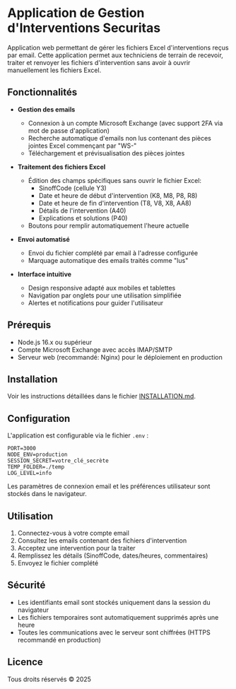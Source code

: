 # Application de Gestion d'Interventions Securitas

Application web permettant de gérer les fichiers Excel d'interventions reçus par email. Cette application permet aux techniciens de terrain de recevoir, traiter et renvoyer les fichiers d'intervention sans avoir à ouvrir manuellement les fichiers Excel.

## Fonctionnalités

- **Gestion des emails**
  - Connexion à un compte Microsoft Exchange (avec support 2FA via mot de passe d'application)
  - Recherche automatique d'emails non lus contenant des pièces jointes Excel commençant par "WS-"
  - Téléchargement et prévisualisation des pièces jointes

- **Traitement des fichiers Excel**
  - Édition des champs spécifiques sans ouvrir le fichier Excel:
    - SinoffCode (cellule Y3)
    - Date et heure de début d'intervention (K8, M8, P8, R8)
    - Date et heure de fin d'intervention (T8, V8, X8, AA8)
    - Détails de l'intervention (A40)
    - Explications et solutions (P40)
  - Boutons pour remplir automatiquement l'heure actuelle

- **Envoi automatisé**
  - Envoi du fichier complété par email à l'adresse configurée
  - Marquage automatique des emails traités comme "lus"

- **Interface intuitive**
  - Design responsive adapté aux mobiles et tablettes
  - Navigation par onglets pour une utilisation simplifiée
  - Alertes et notifications pour guider l'utilisateur

## Prérequis

- Node.js 16.x ou supérieur
- Compte Microsoft Exchange avec accès IMAP/SMTP
- Serveur web (recommandé: Nginx) pour le déploiement en production

## Installation

Voir les instructions détaillées dans le fichier [INSTALLATION.md](INSTALLATION.md).

## Configuration

L'application est configurable via le fichier `.env` :

```
PORT=3000
NODE_ENV=production
SESSION_SECRET=votre_clé_secrète
TEMP_FOLDER=./temp
LOG_LEVEL=info
```

Les paramètres de connexion email et les préférences utilisateur sont stockés dans le navigateur.

## Utilisation

1. Connectez-vous à votre compte email
2. Consultez les emails contenant des fichiers d'intervention
3. Acceptez une intervention pour la traiter
4. Remplissez les détails (SinoffCode, dates/heures, commentaires)
5. Envoyez le fichier complété

## Sécurité

- Les identifiants email sont stockés uniquement dans la session du navigateur
- Les fichiers temporaires sont automatiquement supprimés après une heure
- Toutes les communications avec le serveur sont chiffrées (HTTPS recommandé en production)

## Licence

Tous droits réservés © 2025
